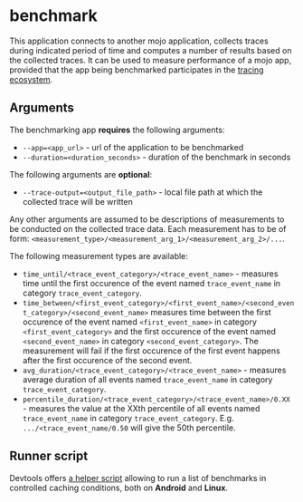 # benchmark

This application connects to another mojo application, collects traces during
indicated period of time and computes a number of results based on the collected
traces. It can be used to measure performance of a mojo app, provided that the
app being benchmarked participates in the [tracing
ecosystem](../../mojo/services/tracing/interfaces/tracing.mojom).

## Arguments

The benchmarking app **requires** the following arguments:

 - `--app=<app_url>` - url of the application to be benchmarked
 - `--duration=<duration_seconds>` - duration of the benchmark in seconds

The following arguments are **optional**:

 - `--trace-output=<output_file_path>` - local file path at which the collected trace
   will be written

Any other arguments are assumed to be descriptions of measurements to be
conducted on the collected trace data. Each measurement has to be of form:
`<measurement_type>/<measurement_arg_1>/<measurement_arg_2>/...`.

The following measurement types are available:

 - `time_until/<trace_event_category>/<trace_event_name>` - measures time until
   the first occurence of the event named `trace_event_name` in category
   `trace_event_category`.
 - `time_between/<first_event_category>/<first_event_name>/<second_event_category>/<second_event_name>`
   measures time between the first occurence of the event named
   `<first_event_name>` in category `<first_event_category>` and the first occurence
   of the event named `<second_event_name>` in category
   `<second_event_category>`. The measurement will fail if the first occurence
   of the first event happens after the first occurence of the second event.
 - `avg_duration/<trace_event_category>/<trace_event_name>` - measures average
   duration of all events named `trace_event_name` in category
   `trace_event_category`.
 - `percentile_duration/<trace_event_category>/<trace_event_name>/0.XX` -
   measures the value at the XXth percentile of all events named
   `trace_event_name` in category `trace_event_category`. E.g.
   `.../<trace_event_name/0.50` will give the 50th percentile.

## Runner script

Devtools offers [a helper script](../../mojo/devtools/common/mojo_benchmark)
allowing to run a list of benchmarks in controlled caching conditions, both
on **Android** and **Linux**.
